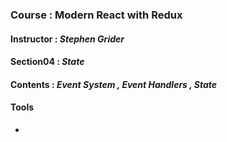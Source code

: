 ### Course : Modern React with Redux

#### Instructor : **_Stephen Grider_**

#### Section04 : **_State_**

#### Contents : _Event System , Event Handlers , State_

#### Tools

-
